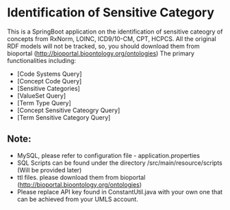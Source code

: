 # Identification of Sensitive Category

This is a SpringBoot application on the identification of sensitive cateogry of concepts from RxNorm, LOINC, ICD9/10-CM, CPT, HCPCS.
All the original RDF models will not be tracked, so, you should download them from bioportal (http://bioportal.bioontology.org/ontologies) 
The primary functionalities including:
+ [Code Systems Query]
+ [Concept Code Query]
+ [Sensitive Categories]
+ [ValueSet Query]
+ [Term Type Query]
+ [Concept Sensitive Cateogry Query]
+ [Term Sensitive Category Query]

## Note:

+ MySQL, please refer to configuration file - application.properties
+ SQL Scripts can be found under the directory /src/main/resource/scripts (Will be provided later)
+ ttl files. please download them from bioportal (http://bioportal.bioontology.org/ontologies)
+ Please replace API key found in ConstantUtil.java with your own one that can be achieved from your UMLS account.
